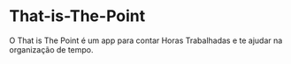# That-is-The-Point
O That is The Point é um app para contar Horas Trabalhadas e te ajudar na organização de tempo.

